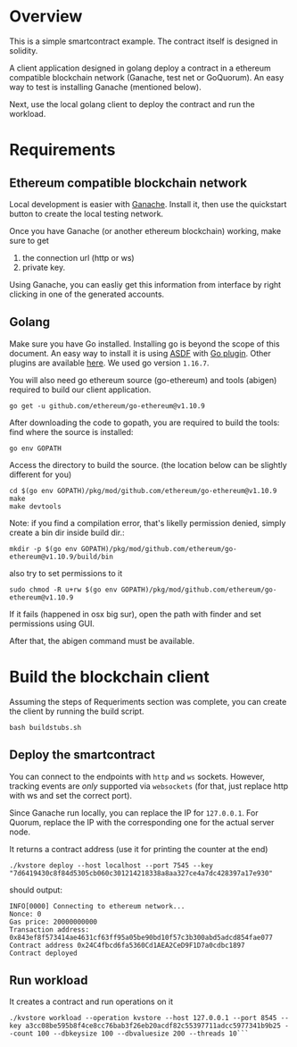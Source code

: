 # Overview
This is a simple smartcontract example.
The contract itself is designed in solidity.

A client application designed in golang deploy a contract in a ethereum compatible blockchain network (Ganache, test net or GoQuorum). An easy way to test is installing Ganache (mentioned below).

Next, use the local golang client to deploy the contract
and run the workload.

# Requirements
## Ethereum compatible blockchain network
Local development is easier with [Ganache](https://www.trufflesuite.com/ganache). Install it, then use the quickstart button
to create the local testing network. 

Once you have Ganache (or another ethereum blockchain) working, make sure to get 

1. the connection url (http or ws) 
2. private key.

Using Ganache, you can easliy get this information from interface by right clicking in one of the generated accounts.


## Golang
Make sure you have Go installed. Installing go is beyond the scope of this document. 
An easy way to install it is using [ASDF](https://asdf-vm.com/) with [Go plugin](https://github.com/kennyp/asdf-golang). Other plugins are available [here](https://github.com/asdf-vm/asdf-plugins).
We used go version `1.16.7`. 

You will also need go ethereum source (go-ethereum) and tools (abigen) required to build our client application.

```
go get -u github.com/ethereum/go-ethereum@v1.10.9
```

After downloading the code to gopath, you are required to build the tools:
find where the source is installed:
```
go env GOPATH
```
Access the directory to build the source. (the location below can be slightly different for you)
```
cd $(go env GOPATH)/pkg/mod/github.com/ethereum/go-ethereum@v1.10.9
make
make devtools
```

Note: if you find a compilation error, that's likelly permission denied, simply create a bin dir inside build dir.:
```
mkdir -p $(go env GOPATH)/pkg/mod/github.com/ethereum/go-ethereum@v1.10.9/build/bin
```
also try to set permissions to it
```
sudo chmod -R u+rw $(go env GOPATH)/pkg/mod/github.com/ethereum/go-ethereum@v1.10.9 
```
If it fails (happened in osx big sur), open the path with finder and set permissions using GUI.

After that, the abigen command must be available.


# Build the blockchain client
Assuming the steps of Requeriments section was complete, you can create the client by running the build script.

```
bash buildstubs.sh
```
## Deploy the smartcontract
You can connect to the endpoints with `http` and `ws` sockets. However, tracking events are *only* supported via `websockets` (for that, just replace http with ws and set the correct port). 

Since Ganache run locally, you can replace the IP for `127.0.0.1`.
For Quorum, replace the IP with the corresponding one for the actual server node. 

It returns a contract address (use it for printing the counter at the end)
```
./kvstore deploy --host localhost --port 7545 --key "7d6419430c8f84d5305cb060c301214218338a8aa327ce4a7dc428397a17e930"
```
should output:
```
INFO[0000] Connecting to ethereum network...
Nonce: 0
Gas price: 20000000000
Transaction address: 0x843ef8f573414ae4631cf63ff95a05be90bd10f57c3b300abd5adcd854fae077
Contract address 0x24C4fbcd6fa5360Cd1AEA2CeD9F1D7a0cdbc1897
Contract deployed
```

## Run workload
It creates a contract and run operations on it
```
./kvstore workload --operation kvstore --host 127.0.0.1 --port 8545 --key a3cc08be595b8f4ce8cc76bab3f26eb20acdf82c55397711adcc5977341b9b25 --count 100 --dbkeysize 100 --dbvaluesize 200 --threads 10```

